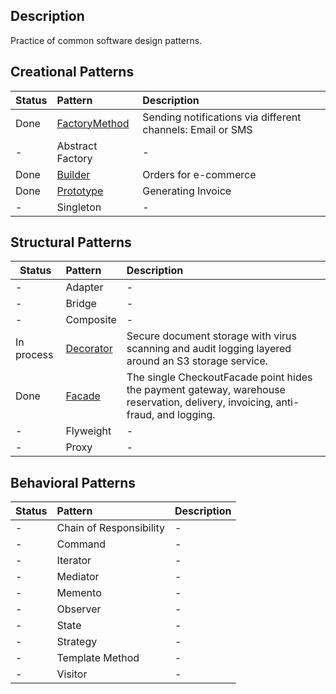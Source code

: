 ## Description

Practice of common software design patterns.


## Creational Patterns

 Status | Pattern                                    | Description                                                |
|--------|:-------------------------------------------|:-----------------------------------------------------------|
| Done   | [FactoryMethod](Creational/FactoryMethod)  | Sending notifications via different channels: Email or SMS |
| -      | Abstract Factory                           | -                                                          |
| Done   | [Builder](Creational/Builder)              | Orders for e-commerce                                      |
| Done   | [Prototype](Creational/Prototype)          | Generating Invoice                                         |
| -      | Singleton                                  | -                                                          |

## Structural Patterns

 Status     | Pattern                           | Description                                                                                                                     |
|------------|:----------------------------------|:--------------------------------------------------------------------------------------------------------------------------------|
| -          | Adapter                           | -                                                                                                                               |
| -          | Bridge                            | -                                                                                                                               |
| -          | Composite                         | -                                                                                                                               |
| In process | [Decorator](Structural/Decorator) | Secure document storage with virus scanning and audit logging layered around an S3 storage service.                             |
| Done       | [Facade](Structural/Facade)       | The single CheckoutFacade point hides the payment gateway, warehouse reservation, delivery, invoicing, anti-fraud, and logging. |
| -          | Flyweight                         | -                                                                                                                               |
| -          | Proxy                             | -                                                                                                                               |


## Behavioral Patterns

 Status     | Pattern                                 | Description           |
|------------|:----------------------------------------|:----------------------|
| -          | Chain of Responsibility                 | -                     |
| -          | Command                                 | -                     |
| -          | Iterator                                | -                     |
| -          | Mediator                                | -                     |
| -          | Memento                                 | -                     |
| -          | Observer                                | -                     |
| -          | State                                   | -                     |
| -          | Strategy                                | -                     |
| -          | Template Method                         | -                     |
| -          | Visitor                                | -                     |